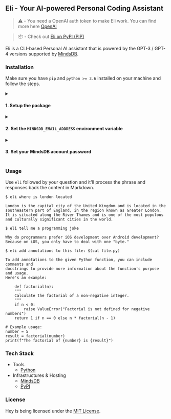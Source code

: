 ## Eli - Your AI-powered Personal Coding Assistant

> :warning: - You need a OpenAI auth token to make Eli work. You can find more here [OpenAI](https://openai.com/pricing)

> :package: - Check out <a href="https://pypi.org/project/eli-pa">Eli on PyPI (PIP) </a>

Eli is a CLI-based Personal AI assistant that is powered by the GPT-3 / GPT-4 versions supported by [MindsDB](https://mindsdb.com).

### Installation

Make sure you have `pip` and `python >= 3.6` installed on your machine and follow the steps.

<details>
    <summary><h4>1. Setup the package</h4></summary>

##### Option A - Download from PyPI archive

```sh
pip install -U eli-pa
```

##### Option B - Download from GitHub archive

```sh
pip install git+http://github.com/AvaterClasher/eli.git
```

> :warning:: Eli is POSIX-friendly. For it to properly work on Windows please run Eli through a Wsl instance.

</details>

<details>
  <summary><h4>2. Set the <code>MINDSDB_EMAIL_ADDRESS</code> environment variable</h4></summary>

Once you got the package installed on your system, it's time to add the `MINDSDB_EMAIL_ADDRESS` environment variable. Create an account on [mindsdb.com](https://mindsdb.com/), train your GPT model and replace your email with `<EMAIL>` in the following options.

##### > If you use the default bash shell

```sh
echo "export MINDSDB_EMAIL_ADDRESS=<EMAIL>" >> ~/.bashrc
```

##### > If you use ZSH

```sh
echo "export MINDSDB_EMAIL_ADDRESS=<EMAIL>" >> ~/.zshrc
```

> :bulb:: Read the article for more information about training your MindsDB model.

</details>

<details>
  <summary><h4>3. Set your MindsDB account password</h4></summary>

Now, it's time to set your account's password. Simply run `eli` with the `--auth` option and enter your MindsDB account password.

```sh
eli --auth
```

You're all set to go. :)

</details>

### Usage

Use `eli` followed by your question and it'll process the phrase and responses back the content in Markdown.

```
$ eli where is london located

London is the capital city of the United Kingdom and is located in the southeastern part of England, in the region known as Greater London.
It is situated along the River Thames and is one of the most populous and culturally significant cities in the world.
```

```
$ eli tell me a programming joke

Why do programmers prefer iOS development over Android development?
Because on iOS, you only have to deal with one "byte."
```

```
$ eli add annotations to this file: $(cat file.py)

To add annotations to the given Python function, you can include comments and
docstrings to provide more information about the function's purpose and usage.
Here's an example:

    def factorial(n):
    """
    Calculate the factorial of a non-negative integer.
    """
    if n < 0:
        raise ValueError("Factorial is not defined for negative numbers")
    return 1 if n == 0 else n * factorial(n - 1)

# Example usage:
number = 5
result = factorial(number)
print(f"The factorial of {number} is {result}")

```

### Tech Stack

-   Tools
    -   [Python](https://python.org)
-   Infrastructures & Hosting
    -   [MindsDB](https://mindsdb.com)
    -   [PyPI](https://pypi.org)

### License

Hey is being licensed under the [MIT License](https://github.com/AvaterClasher/eli/blob/main/LICENSE).
